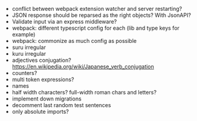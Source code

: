 - conflict between webpack extension watcher and server restarting?
- JSON response should be reparsed as the right objects? With JsonAPI?
- Validate input via an express middleware?
- webpack: different typescript config for each (lib and type keys for example)
- webpack: commonize as much config as possible
- suru irregular
- kuru irregular
- adjectives conjugation? https://en.wikipedia.org/wiki/Japanese_verb_conjugation
- counters?
- multi token expressions?
- names
- half width characters? full-width roman chars and letters?
- implement down migrations
- decomment last random test sentences
- only absolute imports?
